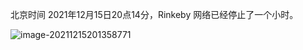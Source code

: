 北京时间 2021年12月15日20点14分，Rinkeby 网络已经停止了一个小时。

![image-20211215201358771](https://img-thestarboys.oss-cn-beijing.aliyuncs.com/img/image-20211215201358771.png)